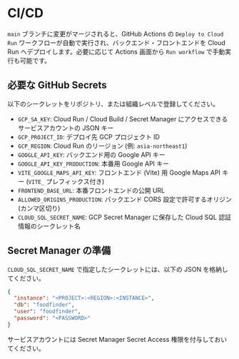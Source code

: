 # CI/CD

`main` ブランチに変更がマージされると、GitHub Actions の `Deploy to Cloud Run` ワークフローが自動で実行され、バックエンド・フロントエンドを Cloud Run へデプロイします。必要に応じて Actions 画面から `Run workflow` で手動実行も可能です。

## 必要な GitHub Secrets
以下のシークレットをリポジトリ、または組織レベルで登録してください。

- `GCP_SA_KEY`: Cloud Run / Cloud Build / Secret Manager にアクセスできるサービスアカウントの JSON キー
- `GCP_PROJECT_ID`: デプロイ先 GCP プロジェクト ID
- `GCP_REGION`: Cloud Run のリージョン (例: `asia-northeast1`)
- `GOOGLE_API_KEY`: バックエンド用の Google API キー
- `GOOGLE_API_KEY_PRODUCTION`: 本番用 Google API キー
- `VITE_GOOGLE_MAPS_API_KEY`: フロントエンド (Vite) 用 Google Maps API キー (`VITE_` プレフィックス付き)
- `FRONTEND_BASE_URL`: 本番フロントエンドの公開 URL
- `ALLOWED_ORIGINS_PRODUCTION`: バックエンド CORS 設定で許可するオリジン (カンマ区切り)
- `CLOUD_SQL_SECRET_NAME`: GCP Secret Manager に保存した Cloud SQL 認証情報のシークレット名

## Secret Manager の準備
`CLOUD_SQL_SECRET_NAME` で指定したシークレットには、以下の JSON を格納してください。

```json
{
  "instance": "<PROJECT>:<REGION>:<INSTANCE>",
  "db": "foodfinder",
  "user": "foodfinder",
  "password": "<PASSWORD>"
}
```

サービスアカウントには Secret Manager Secret Access 権限を付与しておいてください。
